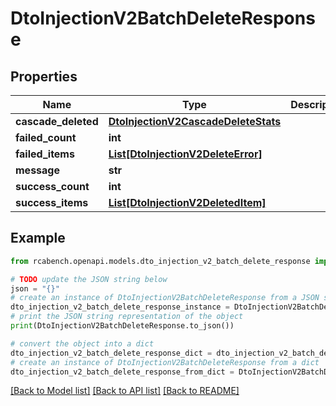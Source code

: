# DtoInjectionV2BatchDeleteResponse


## Properties

Name | Type | Description | Notes
------------ | ------------- | ------------- | -------------
**cascade_deleted** | [**DtoInjectionV2CascadeDeleteStats**](DtoInjectionV2CascadeDeleteStats.md) |  | [optional] 
**failed_count** | **int** |  | [optional] 
**failed_items** | [**List[DtoInjectionV2DeleteError]**](DtoInjectionV2DeleteError.md) |  | [optional] 
**message** | **str** |  | [optional] 
**success_count** | **int** |  | [optional] 
**success_items** | [**List[DtoInjectionV2DeletedItem]**](DtoInjectionV2DeletedItem.md) |  | [optional] 

## Example

```python
from rcabench.openapi.models.dto_injection_v2_batch_delete_response import DtoInjectionV2BatchDeleteResponse

# TODO update the JSON string below
json = "{}"
# create an instance of DtoInjectionV2BatchDeleteResponse from a JSON string
dto_injection_v2_batch_delete_response_instance = DtoInjectionV2BatchDeleteResponse.from_json(json)
# print the JSON string representation of the object
print(DtoInjectionV2BatchDeleteResponse.to_json())

# convert the object into a dict
dto_injection_v2_batch_delete_response_dict = dto_injection_v2_batch_delete_response_instance.to_dict()
# create an instance of DtoInjectionV2BatchDeleteResponse from a dict
dto_injection_v2_batch_delete_response_from_dict = DtoInjectionV2BatchDeleteResponse.from_dict(dto_injection_v2_batch_delete_response_dict)
```
[[Back to Model list]](../README.md#documentation-for-models) [[Back to API list]](../README.md#documentation-for-api-endpoints) [[Back to README]](../README.md)


